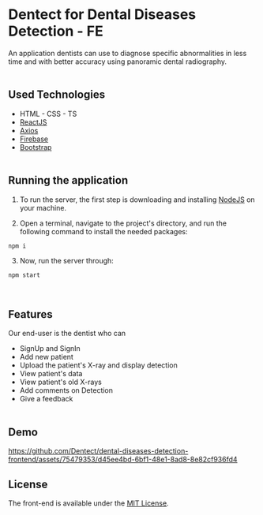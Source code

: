 # Dentect for Dental Diseases Detection - FE
An application dentists can use to diagnose specific abnormalities in less time and with better accuracy using panoramic dental radiography.
<br/><br/>

## Used Technologies
* HTML - CSS - TS
* [ReactJS](https://react.dev/)
* [Axios](https://axios-http.com/)
* [Firebase](https://firebase.google.com/)
* [Bootstrap](https://getbootstrap.com/)
<br/><br/>

## Running the application
1. To run the server, the first step is downloading and installing [NodeJS](https://nodejs.org/en/download) on your machine. <br/>

2. Open a terminal, navigate to the project's directory, and run the following command to install the needed packages:
```
npm i
```

3. Now, run the server through:
```
npm start
```
<br/>

## Features
Our end-user is the dentist who can

* SignUp and SignIn
* Add new patient
* Upload the patient's X-ray and display detection
* View patient's data
* View patient's old X-rays
* Add comments on Detection
* Give a feedback
<br/><br/>

## Demo
https://github.com/Dentect/dental-diseases-detection-frontend/assets/75479353/d45ee4bd-6bf1-48e1-8ad8-8e82cf936fd4

## License
The front-end is available under the [MIT License](https://github.com/Dentect/dental-diseases-detection-frontend/blob/main/LICENSE).
